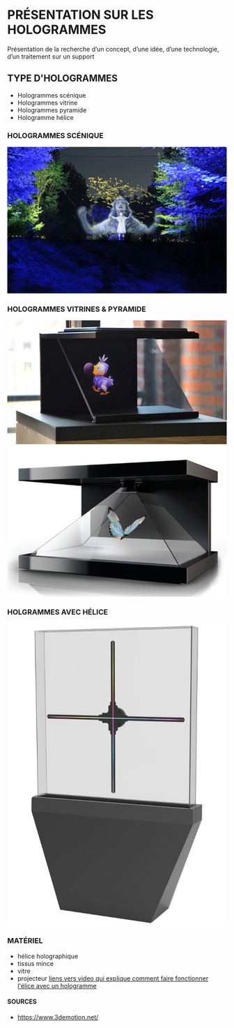 # PRÉSENTATION SUR LES HOLOGRAMMES
Présentation de la recherche d’un concept, d’une idée, d’une technologie, d’un traitement sur un support

## TYPE D'HOLOGRAMMES
* Hologrammes scénique
* Hologrammes vitrine
* Hologrammes pyramide
* Hologramme hélice


### HOLOGRAMMES SCÉNIQUE
![image scénique 01](assets/images/hologramme_scenique_01.jpg)
### HOLOGRAMMES VITRINES & PYRAMIDE
![image vitrine 01](assets/images/hologramme_vitrine_01.jpg)
![image pyramide 01](assets/images/hologramme_pyramide_01.png)
### HOLGRAMMES AVEC HÉLICE
![image hélice 01](assets/images/hologramme_elice_01.jpg)
### MATÉRIEL
* hélice holographique
* tissus mince
* vitre
* projecteur
[liens vers video qui explique comment faire fonctionner l'élice avec un hologramme](https://www.youtube.com/watch?v=1Qrm0Y9UhVA)




#### SOURCES
* https://www.3demotion.net/
